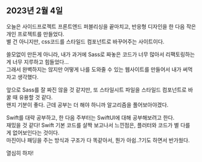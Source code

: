 ## **2023년 2월 4일**

오늘은 사이드프로젝트 프론트엔드 퍼블리싱을 끝마치고, 반응형 디자인을 한 다음 작은 개인 프로젝트를 만들었다.  
별 건 아니지만, css코드를 스타일드 컴포넌트로 바꾸어주는 사이트이다.

쓸모없이 만든게 아니라, 내가 과거에 Sass로 짜놓은 코드가 너무 많아서 리팩토링하는게 너무 지루하고 힘들었다...  
그래서 완벽하지는 않지만 어떻게 나를 도와줄 수 있는 웹사이트를 만들어서 내가 써먹자고 생각했다.

앞으로 Sass를 잘 짜진 않을 것 같지만, 또 스타일시트 파일을 스타일드 컴포넌트로 바꿀 때 유용할 것 같다.  
왠지 기분이 좋다. 근데 공부는 더 해야 하니까 알고리즘을 풀어보아야겠다.

Swift를 대략 공부하고, 한 다음 주부터는 SwiftUI에 대해 공부해보려고 한다.  
재밌을 것 같다! Swift 기본 코드를 살짝 보고나서 느낀점은, 플러터와 코드가 별 다를 게 없어보인다는 것이다.  
마진이나 패딩을 주는 방식과 구조가 다 똑같아서, 뭔가 아쉽..?기도 하면서 반가웠다.

열심히 하자!
